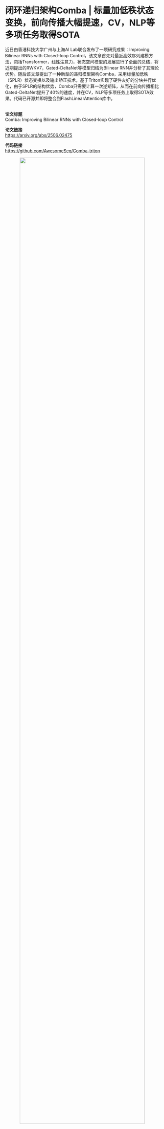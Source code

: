 # 闭环递归架构Comba | 标量加低秩状态变换，前向传播大幅提速，CV，NLP等多项任务取得SOTA

近日由香港科技大学广州与上海AI Lab联合发布了一项研究成果：Improving Bilinear RNNs with Closed-loop Control，该文章首先对最近高效序列建模方法，包括Transformer，线性注意力，状态空间模型的发展进行了全面的总结，将近期提出的RWKV7，Gated-DeltaNet等模型归结为Bilinear RNN并分析了其理论优势。随后该文章提出了一种新型的递归模型架构Comba，采用标量加低秩（SPLR）状态变换以及输出矫正技术，基于Triton实现了硬件友好的分块并行优化，由于SPLR的结构优势，Comba只需要计算一次逆矩阵，从而在前向传播相比Gated-DeltaNet提升了40%的速度，并在CV，NLP等多项任务上取得SOTA效果。代码已开源并即将整合到FlashLinearAttention库中。

\
**论文标题**
<br />
Comba: Improving Bilinear RNNs with Closed-loop Control

**论文链接**
<br />
https://arxiv.org/abs/2506.02475

**代码链接**
<br />
https://github.com/AwesomeSeq/Comba-triton


<div align="center">  
<img src="figure/model.png" style="width: 90%;" />  
</div>

## 1. 背景知识和相关工作
Transformer依赖于Softmax注意力，虽然可以依赖于为矩阵乘法所设计的现代GPU高效并行计算并且效果强大，但在训练中时间复杂度为二次并且在推理过程中KV-Cache会使得内存无限制的增长，使得其在长序列任务中受限。一些工作包括滑动窗口注意力、稀疏注意力和更高效的KV Cache管理在一定程度上缓解了瓶颈，却仍未摆脱二次注意力的基本范式。自mamba爆火之后，递归模型快速崛起。这些模型把长序列压缩进固定大小的状态S，使得推理只需恒定大小的内存开销以及 $\mathcal{O}$(1) 时间复杂度，逐渐成为了Transformer的有力替代品。

### **第一阶段：数据依赖的门控**

递归模型有着很多发展路径，例如线性注意力系列，最初对q和k分别通过核函数来近似整体的softmax操作，由此可以将注意力计算重写为关于时间的线性复杂度： $\mathbf{O}=\mathbf{\phi}(\mathbf{Q})(\mathbf{\phi}(\mathbf{K})\mathbf{V})$。例如状态空间模型系列，最初源自Hippo理论，提出了一类正交多项式投影算子，当选取闭合递归多项式族时可以表达为递归形式。这些模型在最初提出的时候效果并不如transformer，因为它们缺少了像transformer中自注意力机制那样的自适应带权信息融合。随后，门控线性注意力或者选择状态空间（Mamba）系列模型提出了数据依赖的门控机制，长序列任务上取得了不错的效果。并在2024年下半年的各类工作中被统一称呼为Linear RNNs，这些模型可以看作一个关于key-value联想记忆的线性寄存器系统：

<div align="center">  
<img src="figure/linear.png" style="width: 95%;" />  
</div>


### **第二阶段：从赫布生物学习法则到Delta学习法则**
尽管第一阶段中带有数据门控的线性RNNs在长序列任务上取得了不错的效果，但仍然存在着一些问题，例如为了能够在现代GPU上面快速计算，这些模型往往将门控简化为标量，导致状态更新的表达能力不足。并且这类模型基于加法的更新机制，不断的将key-value所构成的外积记忆加到记忆状态中，导致模型缺少一个准则来判断哪些记忆是重要的，哪些记忆是不重要的，数据依赖的门控会使得状态中存储的记忆会平等的遗忘。为了解决这些问题，研究者们开始探索更复杂的状态更新机制。

最近Gated-DeltaNet通过Delta学习法则对模型引入了纠错能力，使得通过key从状态中查询出对应的历史记忆更接近于当前输入value，这个机制也等价于基于Delta损失对记忆进行随机梯度下降。这使得递归模型推动到如下形式：
<div align="center">  
<img src="figure/deltanet.png" style="width: 95%;" />  
</div>
一方面，系统的状态变换矩阵从原本的标量进化为了类似Household变换的矩阵形式，大大增强了模型的表达能力，同时相比于密集实矩阵易于处理。有趣的是这和Hippo理论不谋而合：任何正交多项式投影算子都可以被表示为对角加低秩分量的组合形式。

另一方面，从几何视角来看Householder定义了一个以当前时间步key为法线的镜面，根据强度的不同可以选择性地保留或抑制模型状态中储存的记忆，从而对有限的记忆容量进行更高效的记忆管理。某种程度上可以视为对递归模型 ”KV Cache” 的施密特正交分解。

<div align="center">  
<img src="figure/flection.png" style="width: 50%;" />  
</div>

**Bilinear RNNs:** 这类模型由于引入了状态S和key的乘积项，其动力学已经不再是线性的了，再叫Linear RNNs有些不合适了。由于**这类模型对于状态和输入分别是线性的但整体不是，动力学形式上属于双线性系统，一种保持着非线性行为的可控系统**，因此本篇文章将这类模型称为Bilinear RNNs。



在此基础上衍生了各种改进工作（具体参考论文第二章节），同时像是TTT（Test-Time-Learning）等一系列模型则从优化器的角度对模型进行设计，并引入了基于MLP的深度记忆，高阶优化器，以及动量等操作，这类模型又不属于Blinear RNNs，可以被看作现代版本的Nonlinear RNNs。虽然这些非线性操作理论上比Bilinear RNNs有着更强的表现力，但是牺牲了硬件高效的分块并行计算能力，哪怕是采用小批次梯度下降来训练模型，速度也大幅度落后Gated-DeltaNet等模型。并且最近研究表明对于结构化数据如视频（帧）等采用小批次梯度下降是有效的，但是对于语言建模任务，单步梯度下降（类似Gated-DeltaNet）仍然是性能最优的。综合考虑，Comba沿用了Bilinear RNNs的形式，并基于Triton编写了高效分块并行计算算子。该文章在文章中Table1对这些模型进行了全面总结：
<div align="center">  
<img src="figure/table1.png" style="width: 95%;" />  
</div>


## 2. Comba架构：基于闭环控制理论
根据控制理论，Mamba，GLA等模型属于开环系统（关于key-value联想记忆），其输出不会对控制行为产生反馈。相比之下，另一类系统，被称为闭环控制系统，采用负反馈来增强系统的适应性，并允许它处理更复杂的动态任务。在该文章中，如下图所示，Comba采用两阶段反馈策略：首先通过基于状态的反馈P对输入信息（value）进行修正，然后使用相同的反馈机制对输出进行类似的校正。从这个角度来看，TTT、DeltaNet和RWKV-7等模型只包含了第一阶段的状态反馈校正，缺乏输出校正，因此不是严格的闭环系统。
<div align="center">  
<img src="figure/control.png" style="width: 95%;" />  
</div>

该文章选用key向量来作为反馈（关于反馈的选择文章中进行了细致讨论），最终该文章可以将Comba写为如下递归形式：

<div align="center">  
<img src="figure/eq1.png" style="width: 95%;" />  
</div>

相比于之前的Bilinear RNNs，Comba主要有两点不同：
1. **状态变换**：Comba采用了标量加低秩（SPLR）状态变换，该文章会在随后部分表明这个形式只需要计算一次逆矩阵，从而相比Gated-DeltaNet速度上有了大幅度提升。并且相比于RWKV7中的对角加低秩（DPLR）状态变换，SPLR状态变换已经有着足够的表达能力并且相比于标准Transformer几乎不引入额外参数，更易于从Transformer蒸馏出该递归形式。
2. **输出校正**：Comba在输出端引入了输出矫正机制，从神经记忆的角度来看，key保证记忆value被尽可能清晰地存储，从而使query能够精确地查询。输出校正直接促进了这一过程，并在实验结果中显著降低了模型的困惑度。


## 3. 硬件高效的分块并行计算
由于现代GPU是为矩阵乘法所设计的，导致递归模型在较短序列的计算时通常比Transformer要慢，为了最大化矩阵乘法Flops，类似于Mamba2，GLA，DeltaNet等模型，Comba采取如下块间递归，块内并行的方式，在序列维度上高效并行计算。

<div align="center">  
<img src="figure/eq3.png" style="width: 95%;" />  
</div>

其中在计算中间变量W，U时，**Comba采用了SPLR状态变换，只需要一次逆矩阵计算（逆矩阵计算是主要速度瓶颈），而Gated-DeltaNet中需要两次**。对于头维度128的模型来说，Comba相比于Gated-DeltaNet在前向传播速度上提升了40%。在反向传递中，对于中等规模的模型（例如，隐藏维度1024或2048），由于重用缓存的逆矩阵M和块级状态（会产生额外显存占用），速度相比Gated-Deltanet提升不大。然而，在需要重新计算的大规模模型中，Comba有望提供显著的性能优势。

<div align="center">  
<img src="figure/eq2.png" style="width: 95%;" />  
</div>

算子速度对比如下：PyTorch中的循环Comba产生了大量的计算开销，限制了其大规模预训练的可扩展性。对于较短的序列（例如1024），Flash-attention达到最快的速度，但其二次复杂度导致随着序列长度的增加效率降低。由于使用对角门控矩阵，GLA的操作速度较慢。虽然RetNet实现了最快的速度，但由于缺乏依赖数据的内存管理，它在性能上落后于其他模型。
<div align="center">  
<img src="figure/speed.png" style="width: 70%;" />  
</div>

最终该文章构建了Comba家族，分别就线性注意力形式，mamba形式，以及混合形式架构进行了实验探究，其中mamba形式类似于多value注意力，并共享维度为128的query和key。对于混合模型，该文章每8层混合一次softmax注意力，并基于FlashAttention实现。



## 4. 实验结果分析
该文章在此仅列举部分语言建模实验，对于长序列建模，图像分类，目标追踪等视觉任务请阅读原论文。

可以发现大多数递归模型在常识性推理任务中优于Transformer，因为它们的递归结构类似于一条思维链。SPLR结构的Comba优于IPLR结构的Gated-DeltaNet以及DPLR结构的RWKV7，并且保持着最快的计算速度。输出纠正可以显着减少困惑，从而实现精确记忆检索。该文章发现Mamba架构设计是次优的。MLP作为一种特殊的（非hebbian）键值记忆，补充了状态下的键值关联记忆，对于推理等任务尤为重要。该文章发现对于模型尺度，初始化输出校正因子d的选择应该有所不同，例如对于340M模型，d=0.02，对于1.3B模型，d=1比较好。

递归模型由于其有限的状态空间，召回能力通常弱于拥有着无限记忆的Transformer，然而，Comba的召回性能与变压器非常接近。消融研究表明，输出校正对Comba的回忆性能有显著的促进作用，优化qk的相似度将增强模型检索精确记忆的能力，从而提高回忆性能。该文章还测试了Comba在MQAR任务上的综合回忆能力。
<div align="center">  
<img src="figure/exp1.png" style="width: 95%;" />  
</div>
